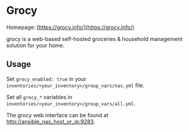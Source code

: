 # Grocy

Homepage: [https://grocy.info/](https://grocy.info/)

grocy is a web-based self-hosted groceries & household management solution for your home.

## Usage

Set `grocy_enabled: true` in your `inventories/<your_inventory>/group_vars/nas.yml` file.

Set all `grocy_*` variables in `inventories/<your_inventory>/group_vars/all.yml`.

The grocy web interface can be found at [http://ansible_nas_host_or_ip:9283](http://ansible_nas_host_or_ip:9283).
